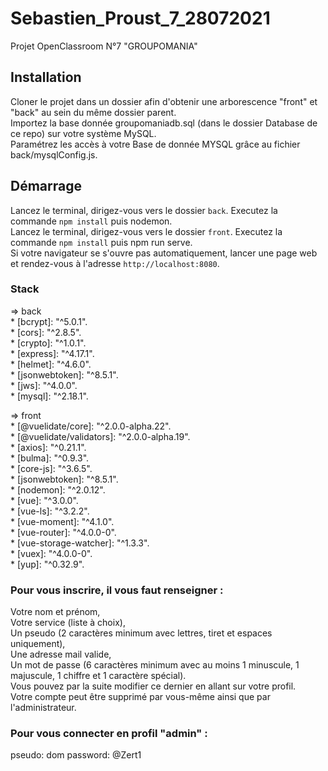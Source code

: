 # Sebastien_Proust_7_28072021

Projet OpenClassroom N°7 "GROUPOMANIA"

## Installation

Cloner le projet dans un dossier afin d'obtenir une arborescence "front" et "back" au sein du même dossier parent.  
Importez la base donnée groupomaniadb.sql (dans le dossier Database de ce repo) sur votre système MySQL.  
Paramétrez les accès à votre Base de donnée MYSQL grâce au fichier back/mysqlConfig.js.

## Démarrage

Lancez le terminal, dirigez-vous vers le dossier ``back``. Executez la commande ``npm install`` puis nodemon.  
Lancez le terminal, dirigez-vous vers le dossier ``front``. Executez la commande ``npm install`` puis npm run serve.  
Si votre navigateur se s'ouvre pas automatiquement, lancer une page web et rendez-vous à l'adresse `http://localhost:8080`.  

### Stack

=> back  
    * [bcrypt]: "^5.0.1".  
    * [cors]: "^2.8.5".  
    * [crypto]: "^1.0.1".  
    * [express]: "^4.17.1".  
    * [helmet]: "^4.6.0".  
    * [jsonwebtoken]: "^8.5.1".  
    * [jws]: "^4.0.0".  
    * [mysql]: "^2.18.1".  

=> front  
    * [@vuelidate/core]: "^2.0.0-alpha.22".  
    * [@vuelidate/validators]: "^2.0.0-alpha.19".  
    * [axios]: "^0.21.1".  
    * [bulma]: "^0.9.3".  
    * [core-js]: "^3.6.5".  
    * [jsonwebtoken]: "^8.5.1".  
    * [nodemon]: "^2.0.12".  
    * [vue]: "^3.0.0".  
    * [vue-ls]: "^3.2.2".  
    * [vue-moment]: "^4.1.0".  
    * [vue-router]: "^4.0.0-0".  
    * [vue-storage-watcher]: "^1.3.3".  
    * [vuex]: "^4.0.0-0".  
    * [yup]: "^0.32.9".  


### Pour vous inscrire, il vous faut renseigner :

Votre nom et prénom,  
Votre service (liste à choix),  
Un pseudo (2 caractères minimum avec lettres, tiret et espaces uniquement),  
Une adresse mail valide,  
Un mot de passe (6 caractères minimum avec au moins 1 minuscule, 1 majuscule, 1 chiffre et 1 caractère spécial).  
Vous pouvez par la suite modifier ce dernier en allant sur votre profil.  
Votre compte peut être supprimé par vous-même ainsi que par l'administrateur.

### Pour vous connecter en profil "admin" :

pseudo: dom
password: @Zert1
